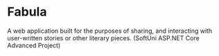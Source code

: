 # Fabula
A web application built for the purposes of sharing, and interacting with user-written stories or other literary pieces. (SoftUni ASP.NET Core Advanced Project)
